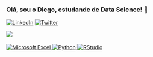 ### **Olá, sou o Diego, estudande de Data Science!** 👋
      
[![LinkedIn](https://img.shields.io/badge/LinkedIn-0077B5?style=for-the-badge&logo=linkedin&logoColor=white)](https://www.linkedin.com/in/dsanguinete)
[![Twitter](https://img.shields.io/badge/Twitter-1DA1F2?style=for-the-badge&logo=twitter&logoColor=white)](https://twitter.com/diegosangui)

<div>
  <a href="https://github.com/diegosangui">
  <img src="https://github-readme-stats.vercel.app/api?username=diegosangui&show_icons=true&theme=tokyonight&include_all_commits=true&count_private=true"/>
</div>

<div style="display: inline_block"><br/>
    <img align="center" alt="Microsoft Excel" src="https://img.shields.io/badge/Microsoft_Excel-217346?style=for-the-badge&logo=microsoft-excel&logoColor=white">
    <img align="center" alt="Python" src="https://img.shields.io/badge/Python-3776AB?style=for-the-badge&logo=python&logoColor=white">
    <img align="center" alt="RStudio" src="https://img.shields.io/badge/R-276DC3?style=for-the-badge&logo=r&logoColor=white">

</div>
